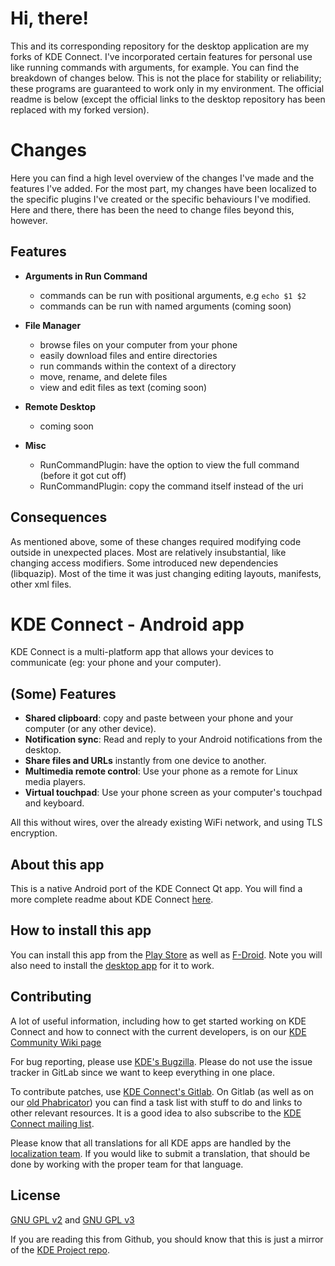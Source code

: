 # Hi, there!
This and its corresponding repository for the desktop application are my forks of KDE Connect. I've incorporated certain features for personal use like running commands with arguments, for example. You can find the breakdown of changes below. This is not the place for stability or reliability; these programs are guaranteed to work only in my environment. The official readme is below (except the official links to the desktop repository has been replaced with my forked version).

# Changes
Here you can find a high level overview of the changes I've made and the features I've added. For the most part, my changes have been localized to the specific plugins I've created or the specific behaviours I've modified. Here and there, there has been the need to change files beyond this, however.

## Features
- **Arguments in Run Command**
    * commands can be run with positional arguments, e.g `echo $1 $2`
    * commands can be run with named arguments (coming soon)

- **File Manager**
    * browse files on your computer from your phone
    * easily download files and entire directories
    * run commands within the context of a directory
    * move, rename, and delete files
    * view and edit files as text (coming soon)

- **Remote Desktop**
    * coming soon

- **Misc**
    * RunCommandPlugin: have the option to view the full command (before it got cut off)
    * RunCommandPlugin: copy the command itself instead of the uri

## Consequences
As mentioned above, some of these changes required modifying code outside in unexpected places. Most are relatively insubstantial, like changing access modifiers. Some introduced new dependencies (libquazip). Most of the time it was just changing editing layouts, manifests, other xml files.

# KDE Connect - Android app

KDE Connect is a multi-platform app that allows your devices to communicate (eg: your phone and your computer).

## (Some) Features
- **Shared clipboard**: copy and paste between your phone and your computer (or any other device).
- **Notification sync**: Read and reply to your Android notifications from the desktop.
- **Share files and URLs** instantly from one device to another.
- **Multimedia remote control**: Use your phone as a remote for Linux media players.
- **Virtual touchpad**: Use your phone screen as your computer's touchpad and keyboard.

All this without wires, over the already existing WiFi network, and using TLS encryption.

## About this app

This is a native Android port of the KDE Connect Qt app. You will find a more complete readme about KDE Connect [here](https://github.com/thechosenreader/kdeconnect-kde).

## How to install this app

You can install this app from the [Play Store](https://play.google.com/store/apps/details?id=org.kde.kdeconnect_tp) as well as [F-Droid](https://f-droid.org/repository/browse/?fdid=org.kde.kdeconnect_tp). Note you will also need to install the [desktop app](https://github.com/thechosenreader/kdeconnect-kde) for it to work.

## Contributing

A lot of useful information, including how to get started working on KDE Connect and how to connect with the current developers, is on our [KDE Community Wiki page](https://community.kde.org/KDEConnect)

For bug reporting, please use [KDE's Bugzilla](https://bugs.kde.org). Please do not use the issue tracker in GitLab since we want to keep everything in one place.

To contribute patches, use [KDE Connect's Gitlab](https://invent.kde.org/kde/kdeconnect-android/).
On Gitlab (as well as on our [old Phabricator](https://phabricator.kde.org/tag/kde_connect/)) you can find a task list with stuff to do and links to other relevant resources.
It is a good idea to also subscribe to the [KDE Connect mailing list](https://mail.kde.org/mailman/listinfo/kdeconnect).

Please know that all translations for all KDE apps are handled by the [localization team](https://l10n.kde.org/). If you would like to submit a translation, that should be done by working with the proper team for that language.

## License
[GNU GPL v2](https://www.gnu.org/licenses/gpl-2.0.html) and [GNU GPL v3](https://www.gnu.org/licenses/gpl-3.0.html)

If you are reading this from Github, you should know that this is just a mirror of the [KDE Project repo](https://invent.kde.org/network/kdeconnect-android/).
